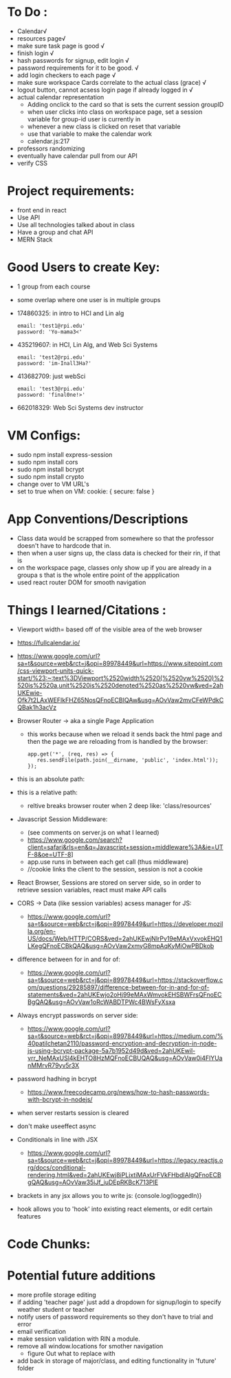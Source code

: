 # To Do  :
   - Calendar√
   - resources page√
   - make sure task page is good √
   - finish login √
   - hash passwords for signup, edit login √
   - password requirements for it to be good.  √
   - add login checkers to each page  √
   - make sure workspace Cards correlate to the actual class (grace) √
   - logout button, cannot acsess login page if already logged in √
   - actual calendar representation 
      - Adding onclick to the card so that is sets the current session groupID 
      - when user clicks into class on workspace page, set a session variable for group-id user is currently in
      - whenever a new class is clicked on reset that variable
      - use that variable to make the calendar work 
      - calendar.js:217
   - professors randomizing 
   - eventually have calendar pull from our API 
   - verify CSS 



# Project requirements: 
   - front end in react
   - Use API
   - Use all technologies talked about in class
   - Have a group and chat API 
   - MERN Stack 
   
# Good Users to create Key: 
   - 1 group from each course 
   - some overlap where one user is in multiple groups 

   - 174860325: in intro to HCI and Lin alg
      ```
      email: 'test1@rpi.edu'
      password: 'Yo-mama3<'
      ```
   - 435219607: in HCI, Lin Alg, and Web Sci Systems 
      ```
      email: 'test2@rpi.edu'
      password: 'im-Inall3Ha?'
      ```
   - 413682709: just webSci
      ```
      email: 'test3@rpi.edu'
      password: 'final0ne!>'
      ```
   
   - 662018329: Web Sci Systems dev instructor 

   


# VM Configs: 
   - sudo npm install express-session
   - sudo npm install cors
   - sudo npm install bcrypt
   - sudo npm install crypto
   - change over to VM URL's 
   - set to true when on VM: cookie: { secure: false }  

# App Conventions/Descriptions
   - Class data would be scrapped from somewhere so that the professor doesn't have to hardcode that in. 
   - then when a user signs up, the class data is checked for their rin, if that is 
   - on the workspace page, classes only show up if you are already in a groupa s that is the whole entire point of the appplication 
   - used react router DOM for smooth navigation 

# Things I learned/Citations : 
   - Viewport width= based off of the visible area of the web browser 
   - https://fullcalendar.io/
   - https://www.google.com/url?sa=t&source=web&rct=j&opi=89978449&url=https://www.sitepoint.com/css-viewport-units-quick-start/%23:~:text%3DViewport%2520width%2520(%2520vw%2520)%2520is%2520a,unit%2520is%2520denoted%2520as%2520vw&ved=2ahUKEwie-Ofk7t2LAxWEFlkFHZ65NosQFnoECBIQAw&usg=AOvVaw2mvCFeWPdkCQBak1h3acVz
   - Browser Router -> aka a single Page Application
      - this works because when we reload it sends back the html page and then the page we are reloading from is handled by the browser: 
         ```
         app.get('*', (req, res) => {
            res.sendFile(path.join(__dirname, 'public', 'index.html'));
         });
         ``` 

   - this is an absolute path: <link rel="stylesheet" href="/style.css">
   - this is a relative path: <link rel="stylesheet" href="./style.css">
      - reltive breaks browser router when 2 deep like: 'class/resources' 
   - Javascript Session Middleware: 
      - (see comments on server.js on what I learned)
      - https://www.google.com/search?client=safari&rls=en&q=Javascript+session+middleware%3A&ie=UTF-8&oe=UTF-8]
      - app.use runs in between each get call (thus middleware)
      - //cookie links the client to the session, session is not a cookie
   - React Browser, Sessions are stored on server side, so in order to retrieve session variables, react must make API calls 
   - CORS -> Data (like session variables) acsess manager for JS: 
      - https://www.google.com/url?sa=t&source=web&rct=j&opi=89978449&url=https://developer.mozilla.org/en-US/docs/Web/HTTP/CORS&ved=2ahUKEwjNlrPv19eMAxVxvokEHQ1LKegQFnoECBkQAQ&usg=AOvVaw2xmyG8mpAqKyMiOwPBDkob
   - difference between for in and for of: 
      - https://www.google.com/url?sa=t&source=web&rct=j&opi=89978449&url=https://stackoverflow.com/questions/29285897/difference-between-for-in-and-for-of-statements&ved=2ahUKEwjo2oHj99eMAxWmvokEHSBWFrsQFnoECBgQAQ&usg=AOvVaw1oRcWABDTPWc4BWsFyXsxa
   - Always encrypt passwords on server side: 
      - https://www.google.com/url?sa=t&source=web&rct=j&opi=89978449&url=https://medium.com/%40patilchetan2110/password-encryption-and-decryption-in-node-js-using-bcrypt-package-5a7b1952d49d&ved=2ahUKEwil-vrr_NeMAxUSl4kEHTO8HzMQFnoECBUQAQ&usg=AOvVaw0i4FlYUanMMrvR79yv5r3X
   - password hadhing in bcrypt 
      - https://www.freecodecamp.org/news/how-to-hash-passwords-with-bcrypt-in-nodejs/
   - when server restarts session is cleared 
   - don't make useeffect async 
   - Conditionals in line with JSX 
      - https://www.google.com/url?sa=t&source=web&rct=j&opi=89978449&url=https://legacy.reactjs.org/docs/conditional-rendering.html&ved=2ahUKEwj8iPLjxtiMAxUrFVkFHbdIAlgQFnoECBgQAQ&usg=AOvVaw35iJf_iuDEpRKBcK713PlE
   - brackets in any jsx allows you to write js: {console.log(loggedIn)}
   - hook allows you to 'hook' into existing react elements, or edit certain features 
   

# Code Chunks: 



# Potential future additions 

   - more profile storage editing 
   - if adding 'teacher page' just add a dropdown for signup/login to specify weather student or teacher 
   - notify users of password requirements so they don't have to trial and error
   - email verification 
   - make session validation with RIN  a module. 
   - remove all window.locations for smother navigation
      - figure Out what to replace with
   - add back in storage of major/class, and editing functionality in 'future' folder